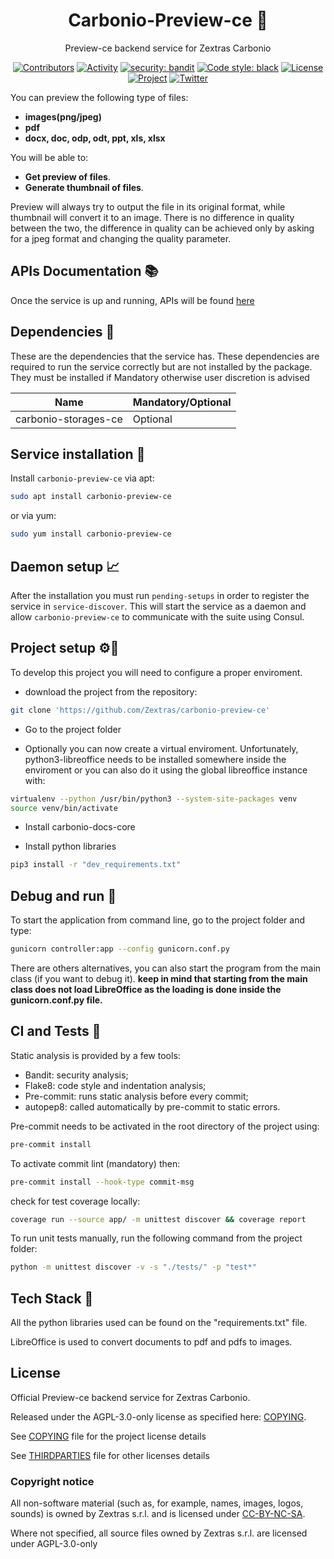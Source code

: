 <!--
SPDX-FileCopyrightText: 2022 Zextras <https://www.zextras.com

SPDX-License-Identifier: AGPL-3.0-only
-->

<div align="center">
  <h1>Carbonio-Preview-ce 🚀 </h1>
</div>

<div align="center">

Preview-ce backend service for Zextras Carbonio

[![Contributors][contributors-badge]][contributors]
[![Activity][activity-badge]][activity]
[![security: bandit](https://img.shields.io/badge/security-bandit-yellow.svg)](https://github.com/PyCQA/bandit)
[![Code style: black](https://img.shields.io/badge/code%20style-black-000000.svg)](https://github.com/psf/black)
[![License][license-badge]](COPYING)
[![Project][project-badge]][project]
[![Twitter][twitter-badge]][twitter]

</div>

You can preview the following type of files:

- **images(png/jpeg)**
- **pdf**
- **docx, doc, odp, odt, ppt, xls, xlsx**

You will be able to:

- **Get preview of files**.
- **Generate thumbnail of files**.

Preview will always try to output the file in its original format,
 while thumbnail will convert it to an image.
There is no difference in quality between the two,
 the difference in quality can be achieved only
by asking for a jpeg format and changing the quality parameter.

## APIs Documentation 📚

Once the service is up and running, APIs will be found 
[here](https://127.78.0.6:10000/docs)

## Dependencies 🔗

These are the dependencies that the service has.
These dependencies are required to run the service correctly but are not installed by the package. 
They must be installed if Mandatory otherwise user discretion is advised

| Name                 | Mandatory/Optional |
|----------------------|--------------------|
| carbonio-storages-ce | Optional           |

## Service installation 🏁

Install `carbonio-preview-ce` via apt:

```bash
sudo apt install carbonio-preview-ce
```

or via yum:

```bash
sudo yum install carbonio-preview-ce
```

## Daemon setup 📈

After the installation you must run `pending-setups` in order to register the service in `service-discover`.
This will start the service as a daemon and allow `carbonio-preview-ce` to communicate with the suite using Consul.

## Project setup ⚙️🔧

To develop this project you will need to configure a proper enviroment.

- download the project from the repository:

```bash
git clone 'https://github.com/Zextras/carbonio-preview-ce'
```

- Go to the project folder

- Optionally you can now create a virtual enviroment. Unfortunately, python3-libreoffice needs to be installed somewhere inside the enviroment or you can also do it using the global libreoffice instance with:

```bash
virtualenv --python /usr/bin/python3 --system-site-packages venv
source venv/bin/activate
```

- Install carbonio-docs-core

- Install python libraries

```bash
pip3 install -r "dev_requirements.txt"
```

## Debug and run 🔎

To start the application from command line, go to the project folder and type:

```bash
gunicorn controller:app --config gunicorn.conf.py
```

There are others alternatives, you can also start the program from the main class (if you want to debug it). **keep in 
mind that starting from the main class does not load LibreOffice as the loading is done inside the gunicorn.conf.py file.**


## CI and Tests 🤖

Static analysis is provided by a few tools:

- Bandit: security analysis;
- Flake8: code style and indentation analysis;
- Pre-commit: runs static analysis before every commit;
- autopep8: called automatically by pre-commit to static errors.

Pre-commit needs to be activated in the root directory of the project using:

```bash
pre-commit install
```

To activate commit lint (mandatory) then:

```bash
pre-commit install --hook-type commit-msg
```

check for test coverage locally:

```bash
coverage run --source app/ -m unittest discover && coverage report
```

To run unit tests manually, run the following command from the project folder:

```bash
python -m unittest discover -v -s "./tests/" -p "test*"
```

## Tech Stack 💾

All the python libraries used can be found on the "requirements.txt" file.

LibreOffice is used to convert documents to pdf and pdfs to images.

## License

Official Preview-ce backend service for Zextras Carbonio.

Released under the AGPL-3.0-only license as specified here: [COPYING](COPYING).

See [COPYING](COPYING) file for the project license details

See [THIRDPARTIES](THIRDPARTIES) file for other licenses details

### Copyright notice

All non-software material (such as, for example, names, images, logos, sounds) is owned by Zextras
s.r.l. and is licensed under [CC-BY-NC-SA](https://creativecommons.org/licenses/by-nc-sa/4.0/).

Where not specified, all source files owned by Zextras s.r.l. are licensed under AGPL-3.0-only

[contributors-badge]: https://img.shields.io/github/contributors/zextras/carbonio-preview-ce "Contributors"

[contributors]: https://github.com/zextras/carbonio-preview-ce/graphs/contributors "Contributors"

[activity-badge]: https://img.shields.io/github/commit-activity/m/zextras/carbonio-preview-ce "Activity"

[activity]: https://github.com/zextras/carbonio-preview-ce/pulse "Activity"

[license-badge]: https://img.shields.io/badge/license-AGPL-blue.svg

[project-badge]: https://img.shields.io/badge/project-carbonio-informational "Project Carbonio"

[project]: https://www.zextras.com/carbonio/ "Project Carbonio"

[twitter-badge]: https://img.shields.io/twitter/follow/zextras?style=social&logo=twitter "Follow on Twitter"

[twitter]: https://twitter.com/intent/follow?screen_name=zextras "Follow Zextras on Twitter"
